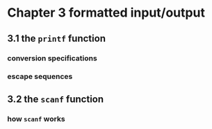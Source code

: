 # Chapter 3 formatted input/output

## 3.1 the `printf` function

### conversion specifications

### escape sequences


## 3.2 the `scanf` function

### how `scanf` works